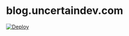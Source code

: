 # blog.uncertaindev.com

[![Deploy](https://github.com/uncertaindev/blog.uncertaindev.com/actions/workflows/gh-pages.yml/badge.svg)](https://github.com/uncertaindev/blog.uncertaindev.com/actions/workflows/gh-pages.yml)
